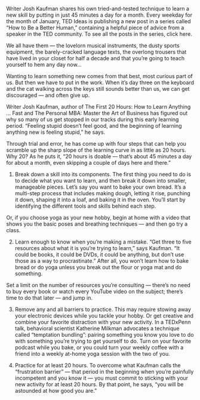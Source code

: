 Writer Josh Kaufman shares his own tried-and-tested technique to learn a new skill by putting in just 45 minutes a day for a month.
Every weekday for the month of January, TED Ideas is publishing a new post in a series called “How to Be a Better Human,” containing a helpful piece of advice from a speaker in the TED community. To see all the posts in the series, click here.

We all have them — the lovelorn musical instruments, the dusty sports equipment, the barely-cracked language texts, the overlong trousers that have lived in your closet for half a decade and that you’re going to teach yourself to hem any day now…

Wanting to learn something new comes from that best, most curious part of us. But then we have to put in the work. When it’s day three on the keyboard and the cat walking across the keys still sounds better than us, we can get discouraged — and often give up.

Writer Josh Kaufman, author of The First 20 Hours: How to Learn Anything … Fast and The Personal MBA: Master the Art of Business has figured out why so many of us get stopped in our tracks during this early learning period. “Feeling stupid doesn’t feel good, and the beginning of learning anything new is feeling stupid,” he says.

Through trial and error, he has come up with four steps that can help you scramble up the sharp slope of the learning curve in as little as 20 hours. Why 20? As he puts it, “20 hours is doable — that’s about 45 minutes a day for about a month, even skipping a couple of days here and there.”

1. Break down a skill into its components.
   The first thing you need to do is to decide what you want to learn, and then break it down into smaller, manageable pieces. Let’s say you want to bake your own bread. It’s a multi-step process that includes making dough, letting it rise, punching it down, shaping it into a loaf, and baking it in the oven. You’ll start by identifying the different tools and skills behind each step.

Or, if you choose yoga as your new hobby, begin at home with a video that shows you the basic poses and breathing techniques — and then go try a class.

2. Learn enough to know when you’re making a mistake.
   “Get three to five resources about what it is you’re trying to learn,” says Kaufman. “It could be books, it could be DVDs, it could be anything, but don’t use those as a way to procrastinate.” After all, you won’t learn how to bake bread or do yoga unless you break out the flour or yoga mat and do something.

Set a limit on the number of resources you’re consulting — there’s no need to buy every book or watch every YouTube video on the subject; there’s time to do that later — and jump in.

3. Remove any and all barriers to practice.
   This may require stowing away your electronic devices while you tackle your hobby. Or get creative and combine your favorite distraction with your new activity. In a TEDxPenn talk, behavioral scientist Katherine Milkman advocates a technique called “temptation bundling”: pairing something you know you love to do with something you’re trying to get yourself to do. Turn on your favorite podcast while you bake, or you could turn your weekly coffee with a friend into a weekly at-home yoga session with the two of you.

4. Practice for at least 20 hours.
   To overcome what Kaufman calls the “frustration barrier” — that period in the beginning when you’re painfully incompetent and you know it — you must commit to sticking with your new activity for at least 20 hours. By that point, he says, “you will be astounded at how good you are.”
